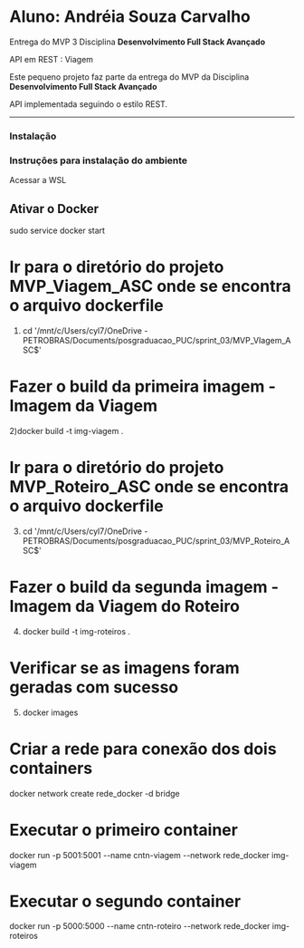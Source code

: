 # Aluno: Andréia Souza Carvalho
Entrega do MVP 3
Disciplina **Desenvolvimento Full Stack Avançado** 

API em REST : Viagem 

Este pequeno projeto faz parte da entrega do MVP da Disciplina **Desenvolvimento Full Stack Avançado** 

API implementada seguindo o estilo REST.

---
### Instalação

### Instruções para instalação do ambiente

Acessar a WSL

## Ativar o Docker

sudo service docker start

# Ir para o diretório do projeto MVP_Viagem_ASC onde se encontra o arquivo dockerfile 
1) cd '/mnt/c/Users/cyl7/OneDrive - PETROBRAS/Documents/posgraduacao_PUC/sprint_03/MVP_VIagem_ASC$'

# Fazer o build da primeira imagem - Imagem da Viagem
2)docker build -t img-viagem .

# Ir para o diretório do projeto MVP_Roteiro_ASC onde se encontra o arquivo dockerfile 
3) cd '/mnt/c/Users/cyl7/OneDrive - PETROBRAS/Documents/posgraduacao_PUC/sprint_03/MVP_Roteiro_ASC$'

# Fazer o build da segunda imagem - Imagem da Viagem do Roteiro
4) docker build -t img-roteiros .

# Verificar se as imagens foram geradas com sucesso
5) docker images
 
# Criar a rede para conexão dos dois containers
docker network create rede_docker -d bridge
 
# Executar o primeiro container
docker run -p 5001:5001 --name cntn-viagem --network rede_docker img-viagem
 
# Executar o segundo container
docker run -p 5000:5000 --name cntn-roteiro --network rede_docker img-roteiros



